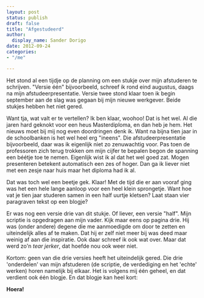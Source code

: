 ```yaml
---
layout: post
status: publish
draft: false 
title: "Afgestudeerd"
author:
  display_name: Sander Dorigo
date: 2012-09-24
categories:
- "/me"

---
```


Het stond al een tijdje op de planning om een stukje over mijn afstuderen te schrijven. "Versie één" bijvoorbeeld, schreef ik rond eind augustus, daags na mijn afstudeerpresentatie. Versie twee stond klaar toen ik begin september aan de slag was gegaan bij mijn nieuwe werkgever. Beide stukjes hebben het niet gered.

<!--more-->

Want tja, wat valt er te vertellen? Ik ben klaar, woohoo! Dat is het wel. Al die jaren hard geknokt voor een heus Masterdiploma, en dan heb je hem. Het nieuws moet bij mij nog even doordringen denk ik. Want na bijna tien jaar in de schoolbanken is het wel heel erg "ineens". Die afstudeerpresentatie bijvoorbeeld, daar was ik eigenlijk niet zo zenuwachtig voor. Pas toen de professoren zich terug trokken om mijn cijfer te bepalen begon de spanning een béétje toe te nemen. Eigenlijk wist ik al dat het wel goed zat. Mogen presenteren betekent automatisch een zes of hoger. Dan ga ik liever niet met een zesje naar huis maar het diploma had ik al.

Dat was toch wel een beetje gek. Klaar! Met de tijd die er aan vooraf ging was het een hele lange aanloop voor een heel klein sprongetje. Want hoe vat je tien jaar studeren samen in een half uurtje kletsen? Laat staan vier paragraven tekst op een blogje?

Er was nog een versie drie van dit stukje. Of liever, een versie "half". Mijn scriptie is opgedragen aan mijn vader. Kijk maar eens op pagina drie. Hij was (onder andere) degene die me aanmoedigde om door te zetten en uiteindelijk alles af te maken. Dat hij er zelf niet meer bij was deed maar weinig af aan die inspiratie. Ook daar schreef ik ook wat over. Maar dat werd zo'n *tear jerker*, dat hoefde nou ook weer niet.

Kortom: geen van die drie versies heeft het uiteindelijk gered. Die drie 'onderdelen' van mijn afstuderen (de scriptie, de verdediging en het 'echte' werken) horen namelijk bij elkaar. Het is volgens mij één geheel, en dat verdient ook één blogje. En dat blogje kan heel kort:

**Hoera!**
